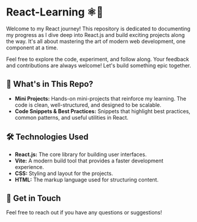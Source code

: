 # React-Learning ⚛️🚀

Welcome to my React journey! This repository is dedicated to documenting my progress as I dive deep into React.js and build exciting projects along the way. It's all about mastering the art of modern web development, one component at a time. 

Feel free to explore the code, experiment, and follow along. Your feedback and contributions are always welcome! Let's build something epic together.


## 🚩 What's in This Repo?
- **Mini Projects:** Hands-on mini-projects that reinforce my learning. The code is clean, well-structured, and designed to be scalable.
- **Code Snippets & Best Practices:** Snippets that highlight best practices, common patterns, and useful utilities in React.


## 🛠️ Technologies Used
- **React.js:** The core library for building user interfaces.
- **Vite:** A modern build tool that provides a faster development experience.
- **CSS:** Styling and layout for the projects.
- **HTML:** The markup language used for structuring content.


## 🔗 Get in Touch
Feel free to reach out if you have any questions or suggestions!
